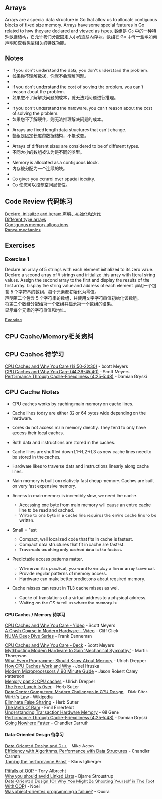 ## Arrays

Arrays are a special data structure in Go that allow us to allocate contiguous blocks of fixed size memory. Arrays have some special features in Go related to how they are declared and viewed as types.
数组是 Go 中的一种特殊数据结构，它允许我们分配固定大小的连续内存块。数组在 Go 中有一些与如何声明和查看类型相关的特殊功能。
## Notes

* If you don't understand the data, you don't understand the problem.
* 如果你不理解数据，你就不会理解问题。
* 
* If you don't understand the cost of solving the problem, you can't reason about the problem.
* 如果您不了解解决问题的成本，就无法对问题进行推理。
* 
* If you don't understand the hardware, you can't reason about the cost of solving the problem.
* 如果您不了解硬件，则无法推理解决问题的成本。
* 
* Arrays are fixed length data structures that can't change.
* 数组是固定长度的数据结构，不能改变。
* 
* Arrays of different sizes are considered to be of different types.
* 不同大小的数组被认为是不同的类型。
* 
* Memory is allocated as a contiguous block.
* 内存被分配为一个连续的块。
* 
* Go gives you control over spacial locality.
* Go 使您可以控制空间局部性。


## Code Review 代码练习

[Declare, initialize and iterate 声明、初始化和迭代](example/declare-initialize/declare-initialize.go)  
[Different type arrays](example/different-type/different-type.go)  
[Contiguous memory allocations](example/contiguous-memory-allocations/contiguous-memory-allocations.go)    
[Range mechanics](example/range/range.go)  

## Exercises

### Exercise 1

Declare an array of 5 strings with each element initialized to its zero value. Declare a second array of 5 strings and initialize this array with literal string values. Assign the second array to the first and display the results of the first array. Display the string value and address of each element.
声明一个包含 5 个字符串的数组，每个元素都初始化为零值。  
声明第二个包含 5 个字符串的数组，并使用文字字符串值初始化该数组。  
将第二个数组分配给第一个数组并显示第一个数组的结果。  
显示每个元素的字符串值和地址。  

[Exercise](exercise/exercise.go)


## CPU Cache/Memory相关资料   

## CPU Caches 待学习

[CPU Caches and Why You Care (18:50-20:30)](https://youtu.be/WDIkqP4JbkE?t=1129) - Scott Meyers  
[CPU Caches and Why You Care (44:36-45:40)](https://youtu.be/WDIkqP4JbkE?t=2676) - Scott Meyers   
[Performance Through Cache-Friendliness (4:25-5:48)](https://youtu.be/jEG4Qyo_4Bc?t=266) - Damian Gryski

## CPU Cache Notes

* CPU caches works by caching main memory on cache lines.
* Cache lines today are either 32 or 64 bytes wide depending on the hardware.
* Cores do not access main memory directly. They tend to only have access their local caches.
* Both data and instructions are stored in the caches.
* Cache lines are shuffled down L1->L2->L3 as new cache lines need to be stored in the caches.
* Hardware likes to traverse data and instructions linearly along cache lines.
* Main memory is built on relatively fast cheap memory. Caches are built on very fast expensive memory.

* Access to main memory is incredibly slow, we need the cache.
  * Accessing one byte from main memory will cause an entire cache line to be read and cached.
  * Writes to one byte in a cache line requires the entire cache line to be written.

* Small = Fast
  * Compact, well localized code that fits in cache is fastest.
  * Compact data structures that fit in cache are fastest.
  * Traversals touching only cached data is the fastest.

* Predictable access patterns matter.
  * Whenever it is practical, you want to employ a linear array traversal.
  * Provide regular patterns of memory access.
  * Hardware can make better predictions about required memory.

* Cache misses can result in TLB cache misses as well.
  * Cache of translations of a virtual address to a physical address.
  * Waiting on the OS to tell us where the memory is.

#### CPU Caches / Memory 待学习

[CPU Caches and Why You Care - Video](https://www.youtube.com/watch?v=WDIkqP4JbkE) - Scott Meyers  
[A Crash Course in Modern Hardware - Video](https://www.youtube.com/watch?v=OFgxAFdxYAQ) - Cliff Click  
[NUMA Deep Dive Series](http://frankdenneman.nl/2016/07/06/introduction-2016-numa-deep-dive-series/) - Frank Denneman

[CPU Caches and Why You Care - Deck](http://www.aristeia.com/TalkNotes/codedive-CPUCachesHandouts.pdf) - Scott Meyers  
[Mythbusting Modern Hardware to Gain 'Mechanical Sympathy'](https://www.youtube.com/watch?v=MC1EKLQ2Wmg) - Martin Thompson  
[What Every Programmer Should Know About Memory](http://www.akkadia.org/drepper/cpumemory.pdf) - Ulrich Drepper  
[How CPU Caches Work and Why](http://www.extremetech.com/extreme/188776-how-l1-and-l2-cpu-caches-work-and-why-theyre-an-essential-part-of-modern-chips) - Joel Hruska  
[Modern Microprocessors A 90 Minute Guide](http://www.lighterra.com/papers/modernmicroprocessors) - Jason Robert Carey Patterson  
[Memory part 2: CPU caches](http://lwn.net/Articles/252125) - Ulrich Drepper  
[The Free Lunch Is Over](http://www.gotw.ca/publications/concurrency-ddj.htm) - Herb Sutter  
[Data Center Computers: Modern Challenges in CPU Design](https://m.youtube.com/watch?feature=youtu.be&v=QBu2Ae8-8LM) - Dick Sites  
[Wirth's Law](https://en.wikipedia.org/wiki/Wirth%27s_law) - Wikipedia  
[Eliminate False Sharing](http://www.drdobbs.com/parallel/eliminate-false-sharing/217500206) - Herb Sutter  
[The Myth Of Ram](http://www.ilikebigbits.com/2014_04_21_myth_of_ram_1.html) - Emil Ernerfeldt  
[Understanding Transaction Hardware Memory](https://www.infoq.com/presentations/hardware-transactional-memory) - Gil Gene  
[Performance Through Cache-Friendliness (4:25-5:48)](https://youtu.be/jEG4Qyo_4Bc?t=266) - Damian Gryski  
[Going Nowhere Faster](https://www.youtube.com/watch?v=2EWejmkKlxs) - Chandler Carruth

#### Data-Oriented Design 待学习

[Data-Oriented Design and C++](https://www.youtube.com/watch?v=rX0ItVEVjHc) - Mike Acton  
[Efficiency with Algorithms, Performance with Data Structures](https://www.youtube.com/watch?v=fHNmRkzxHWs) - Chandler Carruth  
[Taming the performance Beast](https://www.youtube.com/watch?v=LrVi9LHP8Bk) - Klaus Iglberger

[Pitfalls of OOP](http://harmful.cat-v.org/software/OO_programming/_pdf/Pitfalls_of_Object_Oriented_Programming_GCAP_09.pdf) - Tony Albrecht  
[Why you should avoid Linked Lists](https://www.youtube.com/watch?v=YQs6IC-vgmo) - Bjarne Stroustrup  
[Data-Oriented Design (Or Why You Might Be Shooting Yourself in The Foot With OOP)](http://gamesfromwithin.com/data-oriented-design) - Noel    
[Was object-oriented programming a failure?](https://www.quora.com/Was-object-oriented-programming-a-failure) - Quora
